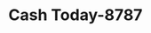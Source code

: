 ---
f_zip-code: 75150
f_state-code: TX
title: Cash Today-8787
f_phone: 972-613-0131
f_city-only: Mesquite
f_address: 4406 Gus Thomasson Rd Mesquite
f_location-unique-id: '8787'
slug: cash-today-8787
updated-on: '2024-05-30T13:46:58.046Z'
created-on: '2024-05-30T13:36:59.803Z'
published-on: '2024-05-30T13:54:32.469Z'
f_city-state: cms/city/mesquite-tx.md
f_company: cms/company/cash-today.md
f_state: cms/state/texas.md
layout: '[payday-loan].html'
tags: payday-loan
---